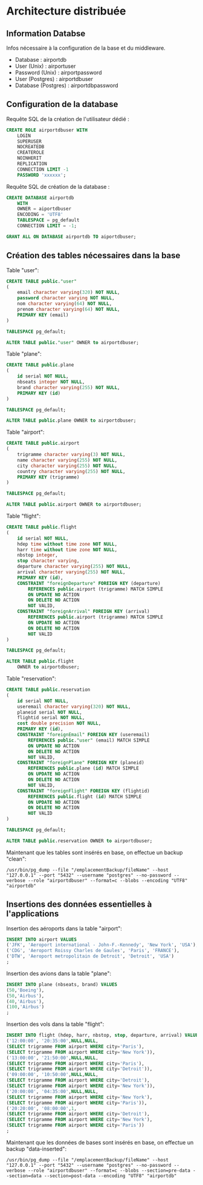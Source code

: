 # Architecture distribuée 

## Information Databse
Infos nécessaire à la configuration de la base et du middleware.
- Database : airportdb
- User (Unix) : airportuser
- Password (Unix) : airportpassword
- User (Postgres) : airportdbuser
- Database (Postgres) : airportdbpassword

## Configuration de la database
Requête SQL de la création de l'utilisateur dédié :
```SQL
CREATE ROLE airportdbuser WITH
	LOGIN
	SUPERUSER
	NOCREATEDB
	CREATEROLE
	NOINHERIT
	REPLICATION
	CONNECTION LIMIT -1
	PASSWORD 'xxxxxx';
```

Requête SQL de création de la database :
```SQL
CREATE DATABASE airportdb
    WITH 
    OWNER = aiportdbuser
    ENCODING = 'UTF8'
    TABLESPACE = pg_default
    CONNECTION LIMIT = -1;

GRANT ALL ON DATABASE airportdb TO aiportdbuser;
```

## Création des tables nécessaires dans la base 

Table "user": 

```SQL
CREATE TABLE public."user"
(
    email character varying(320) NOT NULL,
    password character varying NOT NULL,
    nom character varying(64) NOT NULL,
    prenom character varying(64) NOT NULL,
    PRIMARY KEY (email)
)

TABLESPACE pg_default;

ALTER TABLE public."user" OWNER to airportdbuser;
```

Table "plane": 
```SQL
CREATE TABLE public.plane
(
    id serial NOT NULL,
    nbseats integer NOT NULL,
    brand character varying(255) NOT NULL,
    PRIMARY KEY (id)
)

TABLESPACE pg_default;

ALTER TABLE public.plane OWNER to airportdbuser;
```

Table "airport":
```SQL
CREATE TABLE public.airport
(
    trigramme character varying(3) NOT NULL,
    name character varying(255) NOT NULL,
    city character varying(255) NOT NULL,
    country character varying(255) NOT NULL,
    PRIMARY KEY (trigramme)
)

TABLESPACE pg_default;

ALTER TABLE public.airport OWNER to airportdbuser;
```

Table "flight": 
```SQL
CREATE TABLE public.flight
(
    id serial NOT NULL,
    hdep time without time zone NOT NULL,
    harr time without time zone NOT NULL,
    nbstop integer,
    stop character varying,
    departure character varying(255) NOT NULL,
    arrival character varying(255) NOT NULL,
    PRIMARY KEY (id),
    CONSTRAINT "foreignDeparture" FOREIGN KEY (departure)
        REFERENCES public.airport (trigramme) MATCH SIMPLE
        ON UPDATE NO ACTION
        ON DELETE NO ACTION
        NOT VALID,
    CONSTRAINT "foreignArrival" FOREIGN KEY (arrival)
        REFERENCES public.airport (trigramme) MATCH SIMPLE
        ON UPDATE NO ACTION
        ON DELETE NO ACTION
        NOT VALID
)

TABLESPACE pg_default;

ALTER TABLE public.flight
    OWNER to airportdbuser;
```

Table "reservation": 
```SQL
CREATE TABLE public.reservation
(
    id serial NOT NULL,
    useremail character varying(320) NOT NULL,
    planeid serial NOT NULL,
    flightid serial NOT NULL,
    cost double precision NOT NULL,
    PRIMARY KEY (id),
    CONSTRAINT "foreignEmail" FOREIGN KEY (useremail)
        REFERENCES public."user" (email) MATCH SIMPLE
        ON UPDATE NO ACTION
        ON DELETE NO ACTION
        NOT VALID,
    CONSTRAINT "foreignPlane" FOREIGN KEY (planeid)
        REFERENCES public.plane (id) MATCH SIMPLE
        ON UPDATE NO ACTION
        ON DELETE NO ACTION
        NOT VALID,
    CONSTRAINT "foreignFlight" FOREIGN KEY (flightid)
        REFERENCES public.flight (id) MATCH SIMPLE
        ON UPDATE NO ACTION
        ON DELETE NO ACTION
        NOT VALID
)

TABLESPACE pg_default;

ALTER TABLE public.reservation OWNER to airportdbuser;
```

Maintenant que les tables sont insérés en base, on effectue un backup "clean":

```Shell
/usr/bin/pg_dump --file "/emplacementBackup/fileName" --host "127.0.0.1" --port "5432" --username "postgres" --no-password --verbose --role "airportdbuser" --format=c --blobs --encoding "UTF8" "airportdb"
```

## Insertions des données essentielles à l'applications 

Insertion des aéroports dans la table "airport":

```SQL
INSERT INTO airport VALUES 
('JFK', 'Aeroport international - John-F.-Kennedy', 'New York', 'USA'), 
('CDG', 'Aeroport Roissy Charles de Gaules', 'Paris', 'FRANCE'),
('DTW', 'Aeroport metropolitain de Detroit', 'Detroit', 'USA')
;
```

Insertion des avions dans la table "plane": 

```SQL
INSERT INTO plane (nbseats, brand) VALUES 
(50,'Boeing'),
(50,'Airbus'),
(40,'Airbus'),
(100,'Airbus')
;
```

Insertion des vols dans la table "flight":

```SQL
INSERT INTO flight (hdep, harr, nbstop, stop, departure, arrival) VALUES
('12:00:00', '20:35:00',NULL,NULL,
(SELECT trigramme FROM airport WHERE city='Paris'),
(SELECT trigramme FROM airport WHERE city='New York')), 
('13:00:00', '21:50:00',NULL,NULL,
(SELECT trigramme FROM airport WHERE city='Paris'),
(SELECT trigramme FROM airport WHERE city='Detroit')),
('09:00:00', '10:50:00',NULL,NULL,
(SELECT trigramme FROM airport WHERE city='Detroit'),
(SELECT trigramme FROM airport WHERE city='New York')),
('20:00:00', '04:35:00',NULL,NULL,
(SELECT trigramme FROM airport WHERE city='New York'),
(SELECT trigramme FROM airport WHERE city='Paris')),
('20:20:00', '08:00:00',1,
(SELECT trigramme FROM airport WHERE city='Detroit'),
(SELECT trigramme FROM airport WHERE city='New York'),
(SELECT trigramme FROM airport WHERE city='Paris'))
;
```

Maintenant que les données de bases sont insérés en base, on effectue un backup "data-inserted":

```Shell
/usr/bin/pg_dump --file "/emplacementBackup/fileName" --host "127.0.0.1" --port "5432" --username "postgres" --no-password --verbose --role "airportdbuser" --format=c --blobs --section=pre-data --section=data --section=post-data --encoding "UTF8" "airportdb"
```
